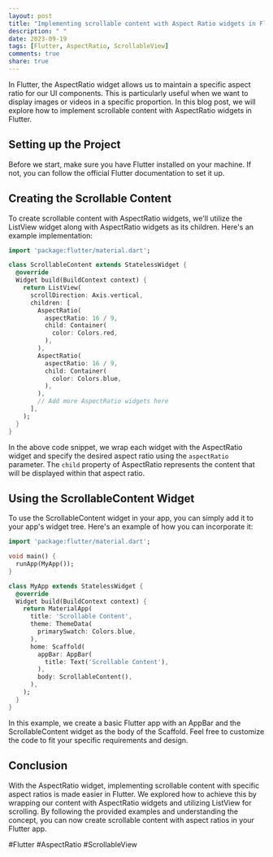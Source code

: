 ```yaml
---
layout: post
title: "Implementing scrollable content with Aspect Ratio widgets in Flutter"
description: " "
date: 2023-09-19
tags: [Flutter, AspectRatio, ScrollableView]
comments: true
share: true
---
```


In Flutter, the AspectRatio widget allows us to maintain a specific aspect ratio for our UI components. This is particularly useful when we want to display images or videos in a specific proportion. In this blog post, we will explore how to implement scrollable content with AspectRatio widgets in Flutter.

## Setting up the Project

Before we start, make sure you have Flutter installed on your machine. If not, you can follow the official Flutter documentation to set it up.

## Creating the Scrollable Content

To create scrollable content with AspectRatio widgets, we'll utilize the ListView widget along with AspectRatio widgets as its children. Here's an example implementation:

```dart
import 'package:flutter/material.dart';

class ScrollableContent extends StatelessWidget {
  @override
  Widget build(BuildContext context) {
    return ListView(
      scrollDirection: Axis.vertical,
      children: [
        AspectRatio(
          aspectRatio: 16 / 9,
          child: Container(
            color: Colors.red,
          ),
        ),
        AspectRatio(
          aspectRatio: 16 / 9,
          child: Container(
            color: Colors.blue,
          ),
        ),
        // Add more AspectRatio widgets here
      ],
    );
  }
}
```

In the above code snippet, we wrap each widget with the AspectRatio widget and specify the desired aspect ratio using the `aspectRatio` parameter. The `child` property of AspectRatio represents the content that will be displayed within that aspect ratio.

## Using the ScrollableContent Widget

To use the ScrollableContent widget in your app, you can simply add it to your app's widget tree. Here's an example of how you can incorporate it:

```dart
import 'package:flutter/material.dart';

void main() {
  runApp(MyApp());
}

class MyApp extends StatelessWidget {
  @override
  Widget build(BuildContext context) {
    return MaterialApp(
      title: 'Scrollable Content',
      theme: ThemeData(
        primarySwatch: Colors.blue,
      ),
      home: Scaffold(
        appBar: AppBar(
          title: Text('Scrollable Content'),
        ),
        body: ScrollableContent(),
      ),
    );
  }
}
```

In this example, we create a basic Flutter app with an AppBar and the ScrollableContent widget as the body of the Scaffold. Feel free to customize the code to fit your specific requirements and design.

## Conclusion

With the AspectRatio widget, implementing scrollable content with specific aspect ratios is made easier in Flutter. We explored how to achieve this by wrapping our content with AspectRatio widgets and utilizing ListView for scrolling. By following the provided examples and understanding the concept, you can now create scrollable content with aspect ratios in your Flutter app.

#Flutter #AspectRatio #ScrollableView